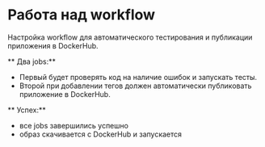 # Работа над workflow
Настройка workflow для автоматического тестирования и публикации приложения в DockerHub. 

** Два jobs:**
- Первый будет проверять код на наличие ошибок и запускать тесты.
- Второй при добавлении тегов должен автоматически публиковать приложение в DockerHub.

** Успех:**
- все jobs завершились успешно 
- образ скачивается с DockerHub и запускается